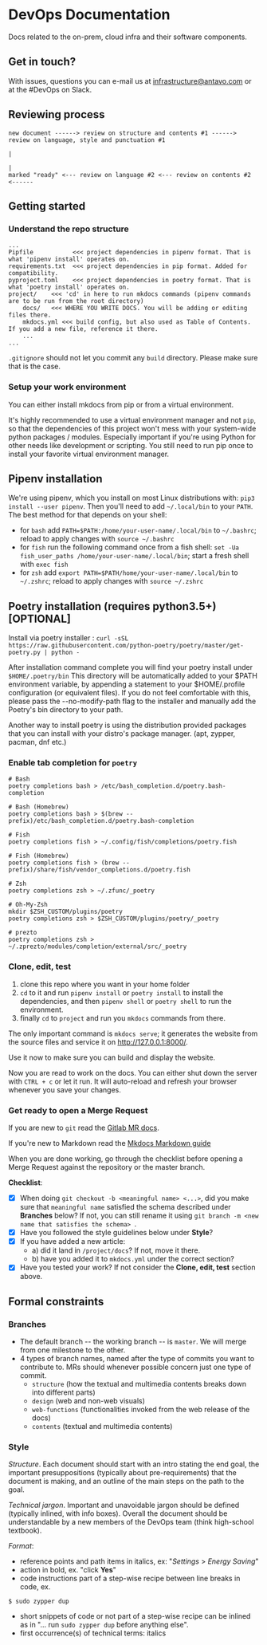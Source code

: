 DevOps Documentation
====================

Docs related to the on-prem, cloud infra and their software components.
## Get in touch?
With issues, questions you can e-mail us at infrastructure@antavo.com or at the #DevOps on Slack.

## Reviewing process
```
new document ------> review on structure and contents #1 ------> review on language, style and punctuation #1
                                                                                        |
                                                                                        |
marked "ready" <--- review on language #2 <--- review on contents #2  <------
```

## Getting started
### Understand the repo structure
```
... 
Pipfile           <<< project dependencies in pipenv format. That is what 'pipenv install' operates on.
requirements.txt  <<< project dependencies in pip format. Added for compatibility.
pyproject.toml    <<< project dependencies in poetry format. That is what 'poetry install' operates on.
project/    <<< 'cd' in here to run mkdocs commands (pipenv commands are to be run from the root directory)
    docs/   <<< WHERE YOU WRITE DOCS. You will be adding or editing files there.
    mkdocs.yml <<< build config, but also used as Table of Contents. If you add a new file, reference it there.
    ...
...
```
`.gitignore` should not let you commit any `build` directory. Please make sure that is the case.

### Setup your work environment
You can either install mkdocs from pip or from a virtual environment.

It's highly recommended to use a virtual environment manager and not `pip`, so that the dependencies of this project won't mess with your system-wide python packages / modules. Especially important if you're using Python for other needs like development or scripting. You still need to run pip once to install your favorite virtual environment manager.

## Pipenv installation

We're using pipenv, which you install on most Linux distributions with: `pip3 install --user pipenv`. Then you'll need to add `~/.local/bin` to your `PATH`. The best method for that depends on your shell:
* for `bash` add `PATH=$PATH:/home/your-user-name/.local/bin` to `~/.bashrc`; reload to apply changes with `source ~/.bashrc`
* for `fish` run the following command once from a fish shell: `set -Ua fish_user_paths /home/your-user-name/.local/bin`; start a fresh shell with `exec fish`
* for `zsh` add `export PATH=$PATH/home/your-user-name/.local/bin` to `~/.zshrc`; reload to apply changes with `source ~/.zshrc`

## Poetry installation (requires python3.5+) [OPTIONAL]

Install via poetry installer : `curl -sSL https://raw.githubusercontent.com/python-poetry/poetry/master/get-poetry.py | python -`

After installation command complete you will find your poetry install under `$HOME/.poetry/bin`
This directory will be automatically added to your $PATH environment variable, by appending a statement to your $HOME/.profile configuration (or equivalent files). If you do not feel comfortable with this, please pass the --no-modify-path flag to the installer and manually add the Poetry's bin directory to your path.

Another way to install poetry is using the distribution provided packages that you can install with your distro's package manager. (apt, zypper, pacman, dnf etc.)

### Enable tab completion for `poetry`
```
# Bash
poetry completions bash > /etc/bash_completion.d/poetry.bash-completion

# Bash (Homebrew)
poetry completions bash > $(brew --prefix)/etc/bash_completion.d/poetry.bash-completion

# Fish
poetry completions fish > ~/.config/fish/completions/poetry.fish

# Fish (Homebrew)
poetry completions fish > (brew --prefix)/share/fish/vendor_completions.d/poetry.fish

# Zsh
poetry completions zsh > ~/.zfunc/_poetry

# Oh-My-Zsh
mkdir $ZSH_CUSTOM/plugins/poetry
poetry completions zsh > $ZSH_CUSTOM/plugins/poetry/_poetry

# prezto
poetry completions zsh > ~/.zprezto/modules/completion/external/src/_poetry
```

### Clone, edit, test
1. clone this repo where you want in your home folder
2. `cd` to it and run `pipenv install` or `poetry install` to install the dependencies, and then `pipenv shell` or `poetry shell` to run the environment. 
3. finally `cd` to `project` and run you `mkdocs` commands from there.

The only important command is `mkdocs serve`; it generates the website from the source files and service it on http://127.0.0.1:8000/. 

Use it now to make sure you can build and display the website. 

Now you are read to work on the docs. You can either shut down the server with `CTRL + c` or let it run. It will auto-reload and refresh your browser whenever you save your changes.

### Get ready to open a Merge Request
If you are new to `git` read the [Gitlab MR docs](https://docs.gitlab.com/ee/user/project/merge_requests/creating_merge_requests.html). 

If you're new to Markdown read the [Mkdocs Markdown guide](https://www.markdownguide.org/tools/mkdocs/)

When you are done working, go through the checklist before opening a Merge Request against the repository or the master branch.

__Checklist__:
- [x] When doing `git checkout -b <meaningful name> <...>`, did you make sure that `meaningful name` satisfied the schema described under __Branches__ below? If not, you can still rename it using `git branch -m <new name that satisfies the schema> `.
- [x] Have you followed the style guidelines below under __Style__?
- [x] If you have added a new article:
  - a) did it land in `/project/docs`? If not, move it there.
  - b) have you added it to `mkdocs.yml` under the correct section?
- [x] Have you tested your work? If not consider the __Clone, edit, test__ section above.

## Formal constraints
### Branches
* The default branch -- the working branch -- is `master`. We will merge from one milestone to the other.
* 4 types of branch names, named after the type of commits you want to contribute to. MRs should whenever possible concern just one type of commit.
  * `structure` (how the textual and multimedia contents breaks down into different parts)
  * `design` (web and non-web visuals)
  * `web-functions` (functionalities invoked from the web release of the docs)
  * `contents` (textual and multimedia contents)

### Style
_Structure_. Each document should start with an intro stating the end goal, the important presuppositions (typically about pre-requirements) that the document is making, and an outline of the main steps on the path to the goal.

_Technical jargon_. Important and unavoidable jargon should be defined (typically inlined, with info boxes). Overall the document should be understandable by a new members of the DevOps team (think high-school textbook).

_Format_:
* reference points and path items in italics, ex: "_Settings_ > _Energy Saving_"
* action in bold, ex. "click __Yes__"
* code instructions part of a step-wise recipe between line breaks in code, ex. 
```
$ sudo zypper dup
```
* short snippets of code or not part of a step-wise recipe can be inlined as in "... run `sudo zypper dup` before anything else".
* first occurrence(s) of technical terms: italics
